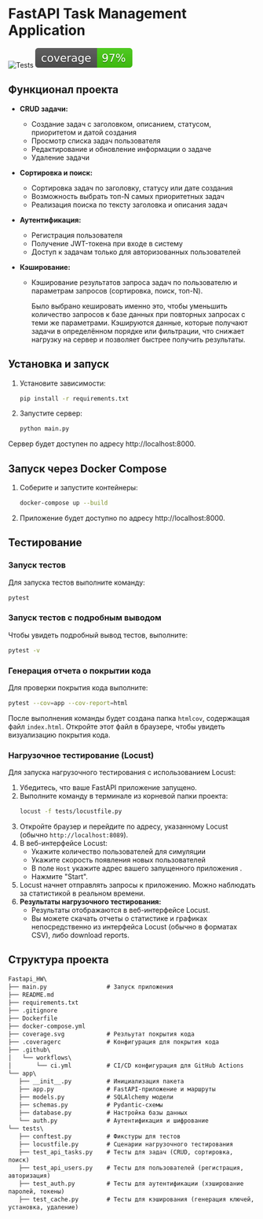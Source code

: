# FastAPI Task Management Application
![Tests](https://github.com/Coldish-elf/Fastapi_HW/actions/workflows/ci.yml/badge.svg)
![Coverage](coverage.svg)

## Функционал проекта

- **CRUD задачи:**  
  - Создание задач с заголовком, описанием, статусом, приоритетом и датой создания  
  - Просмотр списка задач пользователя  
  - Редактирование и обновление информации о задаче  
  - Удаление задачи

- **Сортировка и поиск:**  
  - Сортировка задач по заголовку, статусу или дате создания  
  - Возможность выбрать топ-N самых приоритетных задач  
  - Реализация поиска по тексту заголовка и описания задач

- **Аутентификация:**  
  - Регистрация пользователя  
  - Получение JWT-токена при входе в систему  
  - Доступ к задачам только для авторизованных пользователей

- **Кэширование:**  
  - Кэширование результатов запроса задач по пользователю и параметрам запросов (сортировка, поиск, топ-N). 

    Было выбрано кешировать именно это, чтобы уменьшить количество запросов к базе данных при повторных запросах с теми же параметрами. Кэшируются данные, которые получают задачи в определённом порядке или фильтрации, что снижает нагрузку на сервер и позволяет быстрее получить результаты.

## Установка и запуск

1. Установите зависимости:
   ```bash
   pip install -r requirements.txt
   ```
2. Запустите сервер:
   ```bash
   python main.py
   ```

Сервер будет доступен по адресу http://localhost:8000.

## Запуск через Docker Compose

1. Соберите и запустите контейнеры:
   ```bash
   docker-compose up --build
   ```
2. Приложение будет доступно по адресу http://localhost:8000.


## Тестирование

### Запуск тестов
Для запуска тестов выполните команду:
```bash
pytest
```

### Запуск тестов с подробным выводом
Чтобы увидеть подробный вывод тестов, выполните:
```bash
pytest -v
```

### Генерация отчета о покрытии кода
Для проверки покрытия кода выполните:
```bash
pytest --cov=app --cov-report=html
```
После выполнения команды будет создана папка `htmlcov`, содержащая файл `index.html`. Откройте этот файл в браузере, чтобы увидеть визуализацию покрытия кода.

### Нагрузочное тестирование (Locust)

Для запуска нагрузочного тестирования с использованием Locust:

1.  Убедитесь, что ваше FastAPI приложение запущено.
2.  Выполните команду в терминале из корневой папки проекта:
    ```bash
    locust -f tests/locustfile.py
    ```
3.  Откройте браузер и перейдите по адресу, указанному Locust (обычно `http://localhost:8089`).
4.  В веб-интерфейсе Locust:
    *   Укажите количество пользователей для симуляции 
    *   Укажите скорость появления новых пользователей 
    *   В поле `Host` укажите адрес вашего запущенного приложения .
    *   Нажмите "Start".
5.  Locust начнет отправлять запросы к приложению. Можно наблюдать за статистикой в реальном времени.
6.  **Результаты нагрузочного тестирования:**
    *   Результаты отображаются в веб-интерфейсе Locust.
    *   Вы можете скачать отчеты о статистике и графиках непосредственно из интерфейса Locust (обычно в форматах CSV), либо download reports.


## Структура проекта

```
Fastapi_HW\
├── main.py                 # Запуск приложения
├── README.md               
├── requirements.txt        
├── .gitignore              
├── Dockerfile              
├── docker-compose.yml      
├── coverage.svg            # Резльутат покрытия кода
├── .coveragerc             # Конфигурация для покрытия кода
├── .github\
│   └── workflows\
│       └── ci.yml          # CI/CD конфигурация для GitHub Actions
└── app\
   ├── __init__.py          # Инициализация пакета
   ├── app.py               # FastAPI-приложение и маршруты
   ├── models.py            # SQLAlchemy модели
   ├── schemas.py           # Pydantic-схемы
   ├── database.py          # Настройка базы данных
   └── auth.py              # Аутентификация и шифрование
└── tests\
   ├── conftest.py          # Фикстуры для тестов
   ├── locustfile.py        # Сценарии нагрузочного тестирования
   ├── test_api_tasks.py    # Тесты для задач (CRUD, сортировка, поиск)
   ├── test_api_users.py    # Тесты для пользователей (регистрация, авторизация)
   ├── test_auth.py         # Тесты для аутентификации (хэширование паролей, токены)
   ├── test_cache.py        # Тесты для кэширования (генерация ключей, установка, удаление)
```